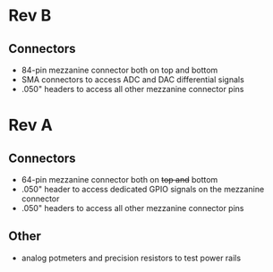 # Rev B #

## Connectors ##

  * 84-pin mezzanine connector both on top and bottom
  * SMA connectors to access ADC and DAC differential signals
  * .050" headers to access all other mezzanine connector pins

# Rev A #

## Connectors ##

  * 64-pin mezzanine connector both on ~~top and~~ bottom
  * .050" header to access dedicated GPIO signals on the mezzanine connector
  * .050" headers to access all other mezzanine connector pins

## Other ##

  * analog potmeters and precision resistors to test power rails